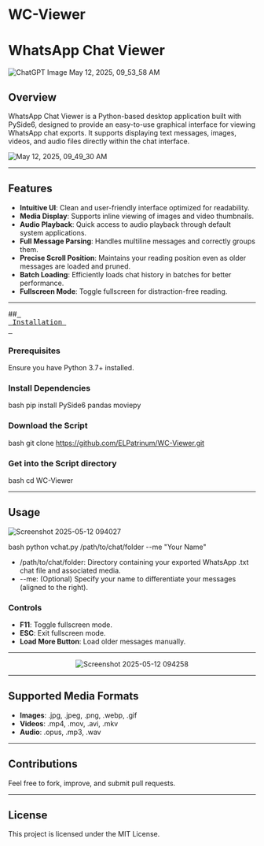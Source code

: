 # WC-Viewer
# WhatsApp Chat Viewer
![ChatGPT Image May 12, 2025, 09_53_58 AM](https://github.com/user-attachments/assets/1796ce4c-237e-42c7-9da2-08efc8c4b8ce)

## Overview

WhatsApp Chat Viewer is a Python-based desktop application built with PySide6, designed to provide an easy-to-use graphical interface for viewing WhatsApp chat exports. It supports displaying text messages, images, videos, and audio files directly within the chat interface.

![May 12, 2025, 09_49_30 AM](https://github.com/user-attachments/assets/bf8e7c0a-c716-499f-b789-8b01a24aa554)

---

## Features

* **Intuitive UI**: Clean and user-friendly interface optimized for readability.
* **Media Display**: Supports inline viewing of images and video thumbnails.
* **Audio Playback**: Quick access to audio playback through default system applications.
* **Full Message Parsing**: Handles multiline messages and correctly groups them.
* **Precise Scroll Position**: Maintains your reading position even as older messages are loaded and pruned.
* **Batch Loading**: Efficiently loads chat history in batches for better performance.
* **Fullscreen Mode**: Toggle fullscreen for distraction-free reading.

---

##<a href="#installation"><kbd> <br> Installation <br> </kbd></a>&ensp;&ensp;

### Prerequisites

Ensure you have Python 3.7+ installed.

### Install Dependencies

bash
pip install PySide6 pandas moviepy

### Download the Script

bash
git clone https://github.com/ELPatrinum/WC-Viewer.git

### Get into the Script directory 

bash
cd WC-Viewer


---

## Usage


![Screenshot 2025-05-12 094027](https://github.com/user-attachments/assets/4d462c68-638f-4290-8832-ff7607d03153)




bash
python vchat.py /path/to/chat/folder --me "Your Name"


* /path/to/chat/folder: Directory containing your exported WhatsApp .txt chat file and associated media.
* --me: (Optional) Specify your name to differentiate your messages (aligned to the right).

### Controls

* **F11**: Toggle fullscreen mode.
* **ESC**: Exit fullscreen mode.
* **Load More Button**: Load older messages manually.

---

<p align="center">
  <img src="https://github.com/user-attachments/assets/7e46b9a1-b4e4-4c6a-a50e-68437f97211c" alt="Screenshot 2025-05-12 094258" />
</p>

---


## Supported Media Formats

* **Images**: .jpg, .jpeg, .png, .webp, .gif
* **Videos**: .mp4, .mov, .avi, .mkv
* **Audio**: .opus, .mp3, .wav

---

## Contributions

Feel free to fork, improve, and submit pull requests.

---

## License

This project is licensed under the MIT License.
